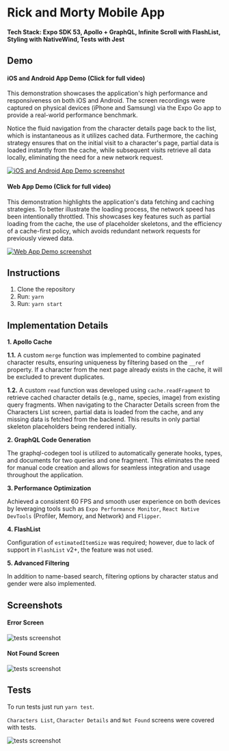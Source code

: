 # Rick and Morty Mobile App

#### Tech Stack: Expo SDK 53, Apollo + GraphQL, Infinite Scroll with FlashList, Styling with NativeWind, Tests with Jest

## Demo

#### iOS and Android App Demo (Click for full video)

This demonstration showcases the application's high performance and responsiveness on both iOS and Android. The screen recordings were captured on physical devices (iPhone and Samsung) via the Expo Go app to provide a real-world performance benchmark.

Notice the fluid navigation from the character details page back to the list, which is instantaneous as it utilizes cached data. Furthermore, the caching strategy ensures that on the initial visit to a character's page, partial data is loaded instantly from the cache, while subsequent visits retrieve all data locally, eliminating the need for a new network request.

[![iOS and Android App Demo screenshot](./assets/screens/ios-and-android-demo.jpg)](./assets/screens/ios-and-android-demo.mp4)

#### Web App Demo (Click for full video)

This demonstration highlights the application's data fetching and caching strategies. To better illustrate the loading process, the network speed has been intentionally throttled. This showcases key features such as partial loading from the cache, the use of placeholder skeletons, and the efficiency of a cache-first policy, which avoids redundant network requests for previously viewed data.

[![Web App Demo screenshot](./assets/screens/web-demo.jpg)](./assets/screens/web-demo.mp4)

## Instructions

1. Clone the repository
2. Run: `yarn`
3. Run: `yarn start`

## Implementation Details

**1. Apollo Cache**

**1.1.** A custom `merge` function was implemented to combine paginated character results, ensuring uniqueness by filtering based on the `__ref` property. If a character from the next page already exists in the cache, it will be excluded to prevent duplicates.

**1.2.** A custom `read` function was developed using `cache.readFragment` to retrieve cached character details (e.g., name, species, image) from existing query fragments. When navigating to the Character Details screen from the Characters List screen, partial data is loaded from the cache, and any missing data is fetched from the backend. This results in only partial skeleton placeholders being rendered initially.

**2. GraphQL Code Generation**

The graphql-codegen tool is utilized to automatically generate hooks, types, and documents for two queries and one fragment. This eliminates the need for manual code creation and allows for seamless integration and usage throughout the application.

**3. Performance Optimization**

Achieved a consistent 60 FPS and smooth user experience on both devices by leveraging tools such as `Expo Performance Monitor`, `React Native DevTools` (Profiler, Memory, and Network) and `Flipper`.

**4. FlashList**

Configuration of `estimatedItemSize` was required; however, due to lack of support in `FlashList` v2+, the feature was not used.

**5. Advanced Filtering**

In addition to name-based search, filtering options by character status and gender were also implemented.

## Screenshots

#### Error Screen

![tests screenshot](./assets/screens/error.jpg)

#### Not Found Screen

![tests screenshot](./assets/screens/not-found.jpg)

## Tests

To run tests just run `yarn test`.

`Characters List`, `Character Details` and `Not Found` screens were covered with tests.

![tests screenshot](./assets/screens/tests.jpg)
